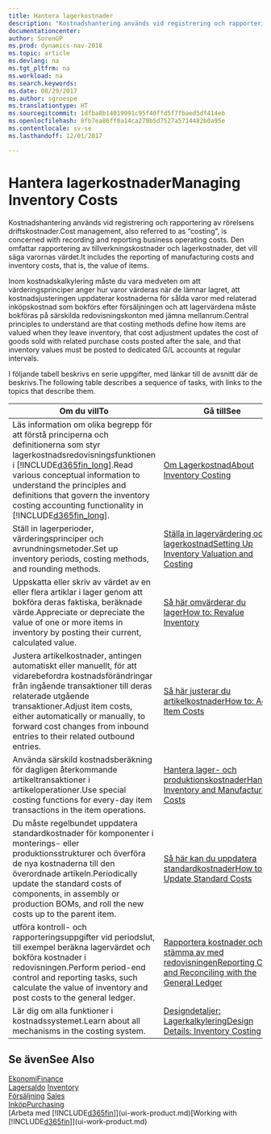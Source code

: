 ```yaml
---
title: Hantera lagerkostnader
description: "Kostnadshantering används vid registrering och rapportering av rörelsens driftskostnader. Den omfattar rapportering av tillverkningskostnader och lagerkostnader, det vill säga varornas värdet."
documentationcenter: 
author: SorenGP
ms.prod: dynamics-nav-2018
ms.topic: article
ms.devlang: na
ms.tgt_pltfrm: na
ms.workload: na
ms.search.keywords: 
ms.date: 08/29/2017
ms.author: sgroespe
ms.translationtype: HT
ms.sourcegitcommit: 1dfba8b14019991c95f40ffd5f7fbaed5df414eb
ms.openlocfilehash: 8fb7ea86ff0a14ca279b5d7527a5714482b0a95e
ms.contentlocale: sv-se
ms.lasthandoff: 12/01/2017

---
```

# <a name="managing-inventory-costs"></a><span data-ttu-id="5db11-104">Hantera lagerkostnader</span><span class="sxs-lookup"><span data-stu-id="5db11-104">Managing Inventory Costs</span></span>
<span data-ttu-id="5db11-105">Kostnadshantering används vid registrering och rapportering av rörelsens driftskostnader.</span><span class="sxs-lookup"><span data-stu-id="5db11-105">Cost management, also referred to as “costing”, is concerned with recording and reporting business operating costs.</span></span> <span data-ttu-id="5db11-106">Den omfattar rapportering av tillverkningskostnader och lagerkostnader, det vill säga varornas värdet.</span><span class="sxs-lookup"><span data-stu-id="5db11-106">It includes the reporting of manufacturing costs and inventory costs, that is, the value of items.</span></span>   

<span data-ttu-id="5db11-107">Inom kostnadskalkylering måste du vara medveten om att värderingsprinciper anger hur varor värderas när de lämnar lagret, att kostnadsjusteringen uppdaterar kostnaderna för sålda varor med relaterad inköpskostnad som bokförs efter försäljningen och att lagervärdena måste bokföras på särskilda redovisningskonton med jämna mellanrum.</span><span class="sxs-lookup"><span data-stu-id="5db11-107">Central principles to understand are that costing methods define how items are valued when they leave inventory, that cost adjustment updates the cost of goods sold with related purchase costs posted after the sale, and that inventory values must be posted to dedicated G/L accounts at regular intervals.</span></span>

<span data-ttu-id="5db11-108">I följande tabell beskrivs en serie uppgifter, med länkar till de avsnitt där de beskrivs.</span><span class="sxs-lookup"><span data-stu-id="5db11-108">The following table describes a sequence of tasks, with links to the topics that describe them.</span></span>

|<span data-ttu-id="5db11-109">**Om du vill**</span><span class="sxs-lookup"><span data-stu-id="5db11-109">**To**</span></span>|<span data-ttu-id="5db11-110">**Gå till**</span><span class="sxs-lookup"><span data-stu-id="5db11-110">**See**</span></span>|  
|------------|-------------|  
|<span data-ttu-id="5db11-111">Läs information om olika begrepp för att förstå principerna och definitionerna som styr lagerkostnadsredovisningsfunktionen i [!INCLUDE[d365fin_long](includes/d365fin_long_md.md)].</span><span class="sxs-lookup"><span data-stu-id="5db11-111">Read various conceptual information to understand the principles and definitions that govern the inventory costing accounting functionality in [!INCLUDE[d365fin_long](includes/d365fin_long_md.md)].</span></span>|[<span data-ttu-id="5db11-112">Om Lagerkostnad</span><span class="sxs-lookup"><span data-stu-id="5db11-112">About Inventory Costing</span></span>](finance-learn-about-costing.md)|  
|<span data-ttu-id="5db11-113">Ställ in lagerperioder, värderingsprinciper och avrundningsmetoder.</span><span class="sxs-lookup"><span data-stu-id="5db11-113">Set up inventory periods, costing methods, and rounding methods.</span></span>|[<span data-ttu-id="5db11-114">Ställa in lagervärdering och lagerkostnad</span><span class="sxs-lookup"><span data-stu-id="5db11-114">Setting Up Inventory Valuation and Costing</span></span>](finance-set-up-inventory-valuation-and-costing.md)|
|<span data-ttu-id="5db11-115">Uppskatta eller skriv av värdet av en eller flera artiklar i lager genom att bokföra deras faktiska, beräknade värde.</span><span class="sxs-lookup"><span data-stu-id="5db11-115">Appreciate or depreciate the value of one or more items in inventory by posting their current, calculated value.</span></span>|[<span data-ttu-id="5db11-116">Så här omvärderar du lager</span><span class="sxs-lookup"><span data-stu-id="5db11-116">How to: Revalue Inventory</span></span>](inventory-how-revalue-inventory.md)|
|<span data-ttu-id="5db11-117">Justera artikelkostnader, antingen automatiskt eller manuellt, för att vidarebefordra kostnadsförändringar från ingående transaktioner till deras relaterade utgående transaktioner.</span><span class="sxs-lookup"><span data-stu-id="5db11-117">Adjust item costs, either automatically or manually, to forward cost changes from inbound entries to their related outbound entries.</span></span>|[<span data-ttu-id="5db11-118">Så här justerar du artikelkostnader</span><span class="sxs-lookup"><span data-stu-id="5db11-118">How to: Adjust Item Costs</span></span>](inventory-how-adjust-item-costs.md)|
|<span data-ttu-id="5db11-119">Använda särskild kostnadsberäkning för dagligen återkommande artikeltransaktioner i artikeloperationer.</span><span class="sxs-lookup"><span data-stu-id="5db11-119">Use special costing functions for every-day item transactions in the item operations.</span></span>|[<span data-ttu-id="5db11-120">Hantera lager- och produktionskostnader</span><span class="sxs-lookup"><span data-stu-id="5db11-120">Handling Inventory and Manufacturing Costs</span></span>](finance-handle-inventory-and-manufacturing-costs.md)|  
|<span data-ttu-id="5db11-121">Du måste regelbundet uppdatera standardkostnader för komponenter i monterings- eller produktionsstrukturer och överföra de nya kostnaderna till den överordnade artikeln.</span><span class="sxs-lookup"><span data-stu-id="5db11-121">Periodically update the standard costs of components, in assembly or production BOMs, and roll the new costs up to the parent item.</span></span>|[<span data-ttu-id="5db11-122">Så här kan du uppdatera standardkostnader</span><span class="sxs-lookup"><span data-stu-id="5db11-122">How to: Update Standard Costs</span></span>](finance-how-to-update-standard-costs.md)|
|<span data-ttu-id="5db11-123">utföra kontroll- och rapporteringsuppgifter vid periodslut, till exempel beräkna lagervärdet och bokföra kostnader i redovisningen.</span><span class="sxs-lookup"><span data-stu-id="5db11-123">Perform period-end control and reporting tasks, such calculate the value of inventory and post costs to the general ledger.</span></span>|[<span data-ttu-id="5db11-124">Rapportera kostnader och stämma av med redovisningen</span><span class="sxs-lookup"><span data-stu-id="5db11-124">Reporting Costs and Reconciling with the General Ledger</span></span>](finance-report-costs-and-reconcile-with-the-general-ledger.md)|  
|<span data-ttu-id="5db11-125">Lär dig om alla funktioner i kostnadssystemet.</span><span class="sxs-lookup"><span data-stu-id="5db11-125">Learn about all mechanisms in the costing system.</span></span>|[<span data-ttu-id="5db11-126">Designdetaljer: Lagerkalkylering</span><span class="sxs-lookup"><span data-stu-id="5db11-126">Design Details: Inventory Costing</span></span>](design-details-inventory-costing.md)|  

## <a name="see-also"></a><span data-ttu-id="5db11-127">Se även</span><span class="sxs-lookup"><span data-stu-id="5db11-127">See Also</span></span>  
 [<span data-ttu-id="5db11-128">Ekonomi</span><span class="sxs-lookup"><span data-stu-id="5db11-128">Finance</span></span>](finance.md)  
 <span data-ttu-id="5db11-129">[Lagersaldo](inventory-manage-inventory.md) </span><span class="sxs-lookup"><span data-stu-id="5db11-129">[Inventory](inventory-manage-inventory.md) </span></span>  
 <span data-ttu-id="5db11-130">[Försäljning](sales-manage-sales.md) </span><span class="sxs-lookup"><span data-stu-id="5db11-130">[Sales](sales-manage-sales.md) </span></span>  
 [<span data-ttu-id="5db11-131">Inköp</span><span class="sxs-lookup"><span data-stu-id="5db11-131">Purchasing</span></span>](purchasing-manage-purchasing.md)  
 <span data-ttu-id="5db11-132">[Arbeta med [!INCLUDE[d365fin](includes/d365fin_md.md)]](ui-work-product.md)</span><span class="sxs-lookup"><span data-stu-id="5db11-132">[Working with [!INCLUDE[d365fin](includes/d365fin_md.md)]](ui-work-product.md)</span></span>

